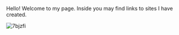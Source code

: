 Hello! Welcome to my page. Inside you may find links to sites I have created.


![7bjzfi](https://user-images.githubusercontent.com/62525324/219765907-be74b8ea-94d2-4fed-bc95-9aabe866a607.jpg)
